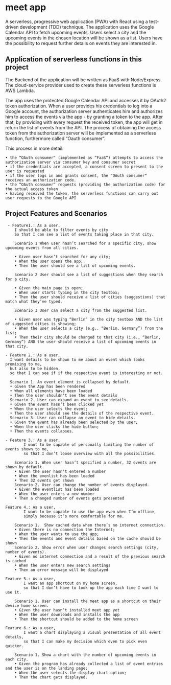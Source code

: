 # meet app

A serverless, progressive web application (PWA) with React using a
test-driven development (TDD) technique. The application uses the Google
Calendar API to fetch upcoming events. Users select a city and the upcoming events
in the chosen location will be shown as a list. Users have the possibility to request
further details on events they are interested in.

## Application of serverless functions in this project

The Backend of the application will be written as FaaS with Node/Express.
The cloud-service provider used to create these serverless functions is AWS Lambda.

The app uses the protected Google Calendar API and accesses it by OAuth2 token authorization. When a user provides his credentials to log into a Google account, the authorization server authenticates him and authorizes him to access the events via the app - by granting a token to the app. After that, by providing with every request the received token, the app will get in return the list of events from the API. The process of obtaining the access token from the authorization server will be implemented as a serverless function, furthermore called “Oauth consumer“.

This process in more detail:

    • the “OAuth consumer“ (implemented as “FaaS“) attempts to access the authorization server via consumer key and consumer secret
    • if the credentials are accepted, a consent screen to present to the user is requested
    • if the user logs in and grants consent, the “OAuth consumer“ receives an authorization code.
    • the “OAuth consumer“ requests (providing the authorization code) for the actual access token
    • having received the token, the serverless functions can carry out user requests to the Google API

## Project Features and Scenarios

```
 - Feature1.: As a user,
    I should be able to filter events by city
    So that I can see a list of events taking place in that city.

    Scenario 1 When user hasn’t searched for a specific city, show upcoming events from all cities.

    • Given user hasn’t searched for any city;
    • When the user opens the app;
    • Then the user should see a list of upcoming events.

    Scenario 2 User should see a list of suggestions when they search for a city.

    • Given the main page is open;
    • When user starts typing in the city textbox;
    • Then the user should receive a list of cities (suggestions) that match what they’ve typed.

    Scenario 3 User can select a city from the suggested list.

    • Given user was typing “Berlin” in the city textbox AND the list of suggested cities is showing;
    • When the user selects a city (e.g., “Berlin, Germany”) from the list;
    • Then their city should be changed to that city (i.e., “Berlin, Germany”) AND the user should receive a list of upcoming events in that city.
```

```
- Feature 2.: As a user,
  I want details to be shown to me about an event which looks promising to me,
  but also to be hidden,
  so that I can see if if the respective event is interesting or not.

  Scenario 1. An event element is collapsed by default.
  • Given the App has been rendered
  • When all elements have been loaded
  • Then the user shouldn‘t see the event details
  Scenario 2. User can expand an event to see details.
  • Given the event hasn‘t been clicked yet
  • When the user selects the event;
  • Then the user should see the details of the respective event.
  Scenario 3. User can collapse an event to hide details.
  • Given the event has already been selected by the user;
  • When the user clicks the hide button;
  • Then the events collapses.
```

```
- Feature 3.: As a user,
		I want to be capable of personally limiting the number of events shown to me,
		so that I don‘t loose overview with all the possibilities.

    Scenario 1. When user hasn’t specified a number, 32 events are shown by default.
    • Given the user hasn't entered a number
    • When the evenlist has been loaded
    • Then 32 events get shown
	Scenario 2. User can change the number of events displayed.
    • Given the eventlist has been loaded
    • When the user enters a new number
    • Then a changed number of events gets presented
```

```
Feature 4.: As a user,
		I want to be capable to use the app even when I‘m offline,
		simply because it‘s more comfortable for me.

    Scenario 1.  Show cached data when there’s no internet connection.
    • Given there is no connection the Internet;
    • When the user wants to use the app;
    • Then the events and event details based on the cache should be shown
	Scenario 2. Show error when user changes search settings (city, number of events).
    • Given no internet connection and a result of the previous search is cached
    • When the user enters new search settings
    • Then an error message will be displayed
```

```
Feature 5.: As a user,
		I want an app shortcut on my home screen,
		so that I don‘t have to look up the app each time I want to use it.

    Scenario 1. User can install the meet app as a shortcut on their device home screen.
    • Given the user hasn‘t installed meet app yet
    • When the user downloads and installs the app
    • Then the shortcut should be added to the home screen

```

```
Feature 6.: As a user,
		I want a chart displaying a visual presentation of all event details,
		so that I can make my decision which even to pick even quicker.

    Scenario 1. Show a chart with the number of upcoming events in each city.
    • Given the program has already collected a list of event entries and the user is on the landing page;
    • When the user selects the display chart option;
    • Then the chart gets displayed.
```

